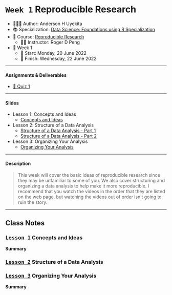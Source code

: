 `Week 1` Reproducible Research
================

-   👨🏻‍💻 Author: Anderson H Uyekita
-   📚 Specialization: <a
    href="https://www.coursera.org/specializations/data-science-foundations-r"
    target="_blank" rel="noopener">Data Science: Foundations using R
    Specialization</a>
-   📖 Course:
    <a href="https://www.coursera.org/learn/reproducible-research"
    target="_blank" rel="noopener">Reproducible Research</a>
    -   🧑‍🏫 Instructor: Roger D Peng
-   📆 Week 1
    -   🚦 Start: Monday, 20 June 2022
    -   🏁 Finish: Wednesday, 22 June 2022

------------------------------------------------------------------------

#### Assignments & Deliverables

-   [📝 Quiz 1](./quiz-1_reproducible-research.md)

------------------------------------------------------------------------

#### Slides

-   Lesson 1: Concepts and Ideas <a href="" id="lesson-1"></a>
    -   [Concepts and Ideas](./slides/1_1_repro-research.pdf)
-   Lesson 2: Structure of a Data Analysis <a href="" id="lesson-2"></a>
    -   [Structure of a Data Analysis - Part
        1](./slides/1_3_1_structure-of-a-data-analysis-1.pdf)
    -   [Structure of a Data Analysis - Part
        2](./slides/1_3_2_structure-of-a-data-analysis-2.pdf)
-   Lesson 3: Organizing Your Analysis <a href="" id="lesson-3"></a>
    -   [Organizing Your
        Analysis](./slides/1_4_organizing-a-data-analysis.pdf)

------------------------------------------------------------------------

#### Description

> This week will cover the basic ideas of reproducible research since
> they may be unfamiliar to some of you. We also cover structuring and
> organizing a data analysis to help make it more reproducible. I
> recommend that you watch the videos in the order that they are listed
> on the web page, but watching the videos out of order isn’t going to
> ruin the story.

------------------------------------------------------------------------

## Class Notes

### [<kbd>Lesson 1</kbd>](#lesson-1) Concepts and Ideas

**Summary**

### [<kbd>Lesson 2</kbd>](#lesson-2) Structure of a Data Analysis

### [<kbd>Lesson 3</kbd>](#lesson-3) Organizing Your Analysis

**Summary**
